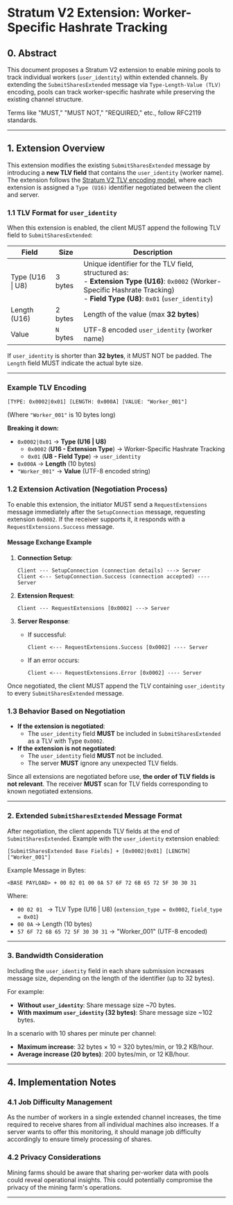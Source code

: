 # Stratum V2 Extension: Worker-Specific Hashrate Tracking

## 0. Abstract

This document proposes a Stratum V2 extension to enable mining pools to track individual workers (`user_identity`) within extended channels. By extending the `SubmitSharesExtended` message via `Type-Length-Value (TLV)` encoding, pools can track worker-specific hashrate while preserving the existing channel structure.

Terms like "MUST," "MUST NOT," "REQUIRED," etc., follow RFC2119 standards.

---

## 1. Extension Overview

This extension modifies the existing `SubmitSharesExtended` message by introducing a **new TLV field** that contains the `user_identity` (worker name). The extension follows the [Stratum V2 TLV encoding model](../03-Protocol-Overview.md#341-stratum-v2-tlv-encoding-model), where each extension is assigned a `Type (U16)` identifier negotiated between the client and server.

### 1.1 TLV Format for `user_identity`
When this extension is enabled, the client MUST append the following TLV field to `SubmitSharesExtended`:

| Field            | Size      | Description                                                                                                                                                                            |
|------------------|-----------|----------------------------------------------------------------------------------------------------------------------------------------------------------------------------------------|
| Type (U16 \| U8) | 3 bytes   | Unique identifier for the TLV field, structured as: <br> - **Extension Type (U16)**: `0x0002` (Worker-Specific Hashrate Tracking) <br> - **Field Type (U8)**: `0x01` (`user_identity`) |
| Length (U16)     | 2 bytes   | Length of the value (max **32 bytes**)                                                                                                                                                 |
| Value            | `N` bytes | UTF-8 encoded `user_identity` (worker name)                                                                                                                                            |

If `user_identity` is shorter than **32 bytes**, it MUST NOT be padded. The `Length` field MUST indicate the actual byte size.

---

### **Example TLV Encoding**

```
[TYPE: 0x0002|0x01] [LENGTH: 0x000A] [VALUE: "Worker_001"]
```
(Where `"Worker_001"` is 10 bytes long)

**Breaking it down:**
- `0x0002|0x01` → **Type (U16 | U8)**
    - `0x0002` (**U16 - Extension Type**) → Worker-Specific Hashrate Tracking
    - `0x01` (**U8 - Field Type**) → `user_identity`
- `0x000A` → **Length** (10 bytes)
- `"Worker_001"` → **Value** (UTF-8 encoded string)

### 1.2 Extension Activation (Negotiation Process)

To enable this extension, the initiator MUST send a `RequestExtensions` message immediately after the `SetupConnection` message, requesting extension `0x0002`. If the receiver supports it, it responds with a `RequestExtensions.Success` message.

#### Message Exchange Example

1. **Connection Setup**:
    ```
    Client --- SetupConnection (connection details) ---> Server
    Client <--- SetupConnection.Success (connection accepted) ---- Server
    ```

2. **Extension Request**:
    ```
    Client --- RequestExtensions [0x0002] ---> Server
    ```

3. **Server Response**:
   - If successful:
     ```
     Client <--- RequestExtensions.Success [0x0002] ---- Server
     ```
   - If an error occurs:
     ```
     Client <--- RequestExtensions.Error [0x0002] ---- Server
     ```

Once negotiated, the client MUST append the TLV containing `user_identity` to every `SubmitSharesExtended` message.

### 1.3 Behavior Based on Negotiation

- **If the extension is negotiated**:
    - The `user_identity` field **MUST** be included in `SubmitSharesExtended` as a TLV with Type `0x0002`.
- **If the extension is not negotiated**:
    - The `user_identity` field **MUST** not be included.
    - The server **MUST** ignore any unexpected TLV fields.

Since all extensions are negotiated before use, **the order of TLV fields is not relevant**. The receiver **MUST** scan for TLV fields corresponding to known negotiated extensions.

---

### 2. Extended `SubmitSharesExtended` Message Format
After negotiation, the client appends TLV fields at the end of `SubmitSharesExtended`.
Example with the `user_identity` extension enabled:
```
[SubmitSharesExtended Base Fields] + [0x0002|0x01] [LENGTH] ["Worker_001"]
```
Example Message in Bytes:
```
<BASE PAYLOAD> + 00 02 01 00 0A 57 6F 72 6B 65 72 5F 30 30 31
```
Where:

- `00 02 01 ` → TLV Type (U16 | U8) (`extension_type = 0x0002`, `field_type = 0x01`)
- `00 0A` → Length (10 bytes)
- `57 6F 72 6B 65 72 5F 30 30 31` → "Worker_001" (UTF-8 encoded)

---

### 3. Bandwidth Consideration

Including the `user_identity` field in each share submission increases message size, depending on the length of the identifier (up to 32 bytes).

For example:
- **Without `user_identity`**: Share message size ~70 bytes.
- **With maximum `user_identity` (32 bytes)**: Share message size ~102 bytes.

In a scenario with 10 shares per minute per channel:
- **Maximum increase**: 32 bytes × 10 = 320 bytes/min, or 19.2 KB/hour.
- **Average increase (20 bytes)**: 200 bytes/min, or 12 KB/hour.

---

## 4. Implementation Notes

### 4.1 Job Difficulty Management

As the number of workers in a single extended channel increases, the time required to receive shares from all individual machines also increases. If a server wants to offer this monitoring, it should manage job difficulty accordingly to ensure timely processing of shares.

### 4.2 Privacy Considerations

Mining farms should be aware that sharing per-worker data with pools could reveal operational insights. This could potentially compromise the privacy of the mining farm's operations.

---